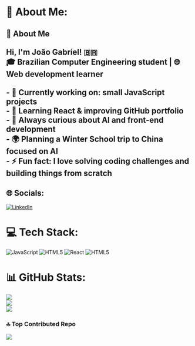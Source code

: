 # 💫 About Me:
## 👋 About Me<br><br>Hi, I'm João Gabriel! 🇧🇷  <br>🎓 Brazilian Computer Engineering student | 🌐 Web development learner  <br><br>- 🔭 Currently working on: small JavaScript projects  <br>- 🌱 Learning React & improving GitHub portfolio  <br>- 🧠 Always curious about AI and front-end development  <br>- 🌍 Planning a Winter School trip to China focused on AI  <br>- ⚡ Fun fact: I love solving coding challenges and building things from scratch  <br>


## 🌐 Socials:
[![LinkedIn](https://img.shields.io/badge/LinkedIn-%230077B5.svg?logo=linkedin&logoColor=white)](https://linkedin.com/in/joão-gabriel-lourenço-rodrigues-771267364) 

# 💻 Tech Stack:
![JavaScript](https://img.shields.io/badge/javascript-%23323330.svg?style=for-the-badge&logo=javascript&logoColor=%23F7DF1E) ![HTML5](https://img.shields.io/badge/html5-%23E34F26.svg?style=for-the-badge&logo=html5&logoColor=white) ![React](https://img.shields.io/badge/react-%2320232a.svg?style=for-the-badge&logo=react&logoColor=%2361DAFB) ![HTML5](https://img.shields.io/badge/html5-%23E34F26.svg?style=for-the-badge&logo=html5&logoColor=white)
# 📊 GitHub Stats:
![](https://github-readme-stats.vercel.app/api?username=jogalo-2&theme=dark&hide_border=false&include_all_commits=false&count_private=false)<br/>
![](https://nirzak-streak-stats.vercel.app/?user=jogalo-2&theme=dark&hide_border=false)<br/>
![](https://github-readme-stats.vercel.app/api/top-langs/?username=jogalo-2&theme=dark&hide_border=false&include_all_commits=false&count_private=false&layout=compact)

### 🔝 Top Contributed Repo
![](https://github-contributor-stats.vercel.app/api?username=jogalo-2&limit=5&theme=shadow_blue&combine_all_yearly_contributions=true)

<!-- Proudly created with GPRM ( https://gprm.itsvg.in ) -->

